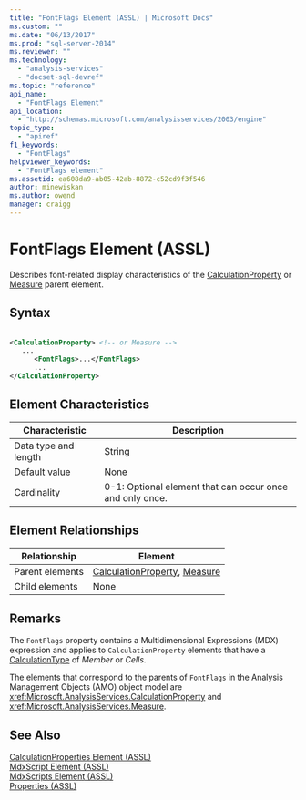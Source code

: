 ```yaml
---
title: "FontFlags Element (ASSL) | Microsoft Docs"
ms.custom: ""
ms.date: "06/13/2017"
ms.prod: "sql-server-2014"
ms.reviewer: ""
ms.technology: 
  - "analysis-services"
  - "docset-sql-devref"
ms.topic: "reference"
api_name: 
  - "FontFlags Element"
api_location: 
  - "http://schemas.microsoft.com/analysisservices/2003/engine"
topic_type: 
  - "apiref"
f1_keywords: 
  - "FontFlags"
helpviewer_keywords: 
  - "FontFlags element"
ms.assetid: ea608da9-ab05-42ab-8872-c52cd9f3f546
author: minewiskan
ms.author: owend
manager: craigg
---
```

# FontFlags Element (ASSL)
  Describes font-related display characteristics of the [CalculationProperty](../objects/calculationproperty-element-assl.md) or [Measure](../objects/measure-element-assl.md) parent element.  
  
## Syntax  
  
```xml  
  
<CalculationProperty> <!-- or Measure -->  
   ...  
      <FontFlags>...</FontFlags>  
      ...  
</CalculationProperty>  
```  
  
## Element Characteristics  
  
|Characteristic|Description|  
|--------------------|-----------------|  
|Data type and length|String|  
|Default value|None|  
|Cardinality|0-1: Optional element that can occur once and only once.|  
  
## Element Relationships  
  
|Relationship|Element|  
|------------------|-------------|  
|Parent elements|[CalculationProperty](../objects/calculationproperty-element-assl.md), [Measure](../objects/measure-element-assl.md)|  
|Child elements|None|  
  
## Remarks  
 The `FontFlags` property contains a Multidimensional Expressions (MDX) expression and applies to `CalculationProperty` elements that have a [CalculationType](calculationtype-element-assl.md) of *Member* or *Cells*.  
  
 The elements that correspond to the parents of `FontFlags` in the Analysis Management Objects (AMO) object model are <xref:Microsoft.AnalysisServices.CalculationProperty> and <xref:Microsoft.AnalysisServices.Measure>.  
  
## See Also  
 [CalculationProperties Element &#40;ASSL&#41;](../collections/calculationproperties-element-assl.md)   
 [MdxScript Element &#40;ASSL&#41;](../objects/mdxscript-element-assl.md)   
 [MdxScripts Element &#40;ASSL&#41;](../collections/mdxscripts-element-assl.md)   
 [Properties &#40;ASSL&#41;](properties-assl.md)  
  
  
